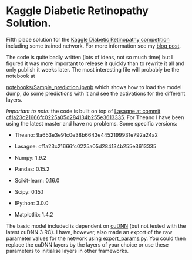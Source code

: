 # Kaggle Diabetic Retinopathy Solution.
Fifth place solution for the [Kaggle Diabetic Retinopathy competition](https://www.kaggle.com/c/diabetic-retinopathy-detection/) including some trained network. For more information see my [blog post](https://defauw.ai/diabetic-retinopathy-detection).

The code is quite badly written (lots of ideas, not so much time) but I figured it was more important to release it quickly than to rewrite it all and only publish it weeks later. The most interesting file will probably be the notebook at 
[notebooks/Sample_prediction.ipynb](https://github.com/JeffreyDF/kaggle_diabetic_retinopathy/blob/master/notebooks/Sample_prediction.ipynb) which shows how to load the model dump, do some predictions with it and see the activations for the different layers.

_Important to note:_ the code is built on top of [Lasagne at commit cf1a23c21666fc0225a05d284134b255e3613335](https://github.com/Lasagne/Lasagne/tree/cf1a23c21666fc0225a05d284134b255e3613335). For Theano I have been using the latest master and have no problems. Some specific versions:

- Theano: 9a653e3e91c0e38b6643e4452199931e792a24a2
- Lasagne: cf1a23c21666fc0225a05d284134b255e3613335
- Numpy: 1.9.2
- Pandas: 0.15.2
- Scikit-learn: 0.16.0
- Scipy: 0.15.1
- IPython: 3.0.0
- Matplotlib: 1.4.2

The basic model included is dependent on [cuDNN](https://developer.nvidia.com/cudnn) (but not tested with the latest cuDNN 3 RC). I have, however, also made an export of the raw parameter values for the network using [export_params.py](https://github.com/JeffreyDF/kaggle_diabetic_retinopathy/blob/master/export_params.py). You could then replace the cuDNN layers by the layers of your choice or use these parameters to initialise layers in other frameworks.
